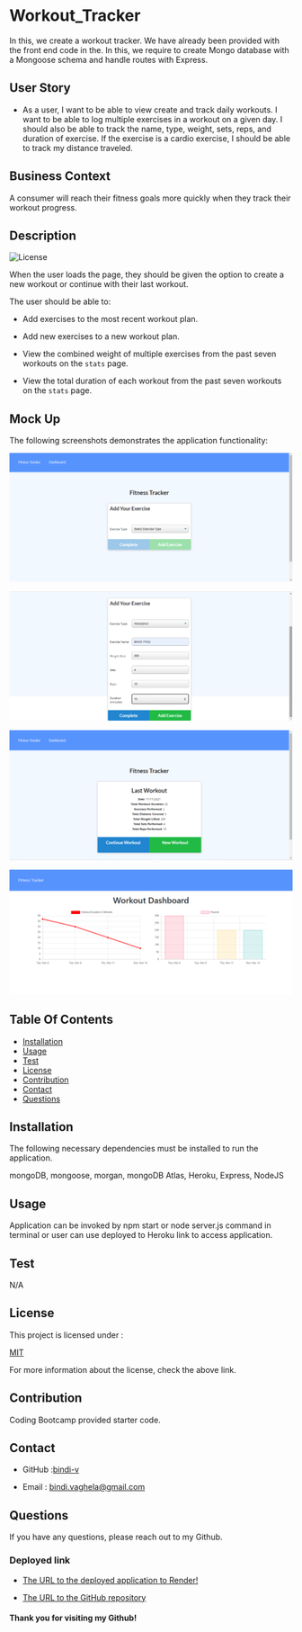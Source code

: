 # Workout_Tracker

In this, we create a workout tracker. We have already been provided with the front end code in the. In this, we require to create Mongo database with a Mongoose schema and handle routes with Express.

## User Story

* As a user, I want to be able to view create and track daily workouts. I want to be able to log multiple exercises in a workout on a given day. I should also be able to track the name, type, weight, sets, reps, and duration of exercise. If the exercise is a cardio exercise, I should be able to track my distance traveled.

## Business Context

A consumer will reach their fitness goals more quickly when they track their workout progress.

## Description

 ![License](https://img.shields.io/badge/License-MIT-yellow)

When the user loads the page, they should be given the option to create a new workout or continue with their last workout.

The user should be able to:

  * Add exercises to the most recent workout plan.

  * Add new exercises to a new workout plan.

  * View the combined weight of multiple exercises from the past seven workouts on the `stats` page.

  * View the total duration of each workout from the past seven workouts on the `stats` page.

## Mock Up

The following screenshots demonstrates the application functionality:

![Workout Tracker homepage](./assets/WT-1.png)

![Add Exercise](./assets/WT-2.png)

![After exercise complete](./assets/WT.png)

![Workout Dashboard](./assets/WT-3.png)

## Table Of Contents

- [Installation](#installation)
- [Usage](#usage)
- [Test](#test)
- [License](#license)
- [Contribution](#contribution)
- [Contact](#contact)
- [Questions](#questions)
    
## Installation 

The following necessary dependencies must be installed to run the application.

 mongoDB, mongoose, morgan, mongoDB Atlas, Heroku, Express, NodeJS 

## Usage

 Application can be invoked by npm start or node server.js command in terminal or user can use deployed to Heroku link to access application.

## Test
  N/A

## License

This project is licensed under :

 [MIT](https://opensource.org/licenses/MIT)

For more information about the license, check the above link.

## Contribution

Coding Bootcamp provided starter code.

## Contact

* GitHub :[bindi-v](https://github.com/bindi-v)

* Email : bindi.vaghela@gmail.com
    
## Questions

If you have any questions, please reach out to my Github.

### Deployed link

* [The URL to the deployed application to Render!](https://workout-tracker-01py.onrender.com)

* [The URL to the GitHub repository](https://github.com/bindi-v/Workout_Tracker)

#### Thank you for visiting my Github!
